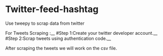 # Twitter-feed-hashtag
Use tweepy to scrap data from twitter

For Tweets Scraping :__
#Step 1:Create your twitter developer account.__
#Step 2:Scrap tweets using authentication code.__

After scraping the tweets we will work on the csv file.

